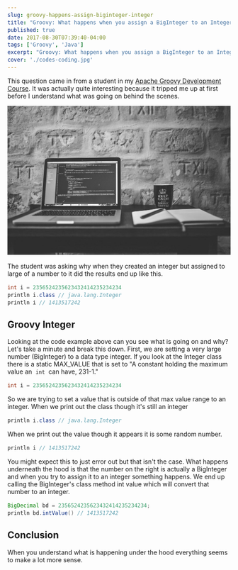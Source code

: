 ```yaml
---
slug: groovy-happens-assign-biginteger-integer
title: "Groovy: What happens when you assign a BigInteger to an Integer"
published: true
date: 2017-08-30T07:39:40-04:00
tags: ['Groovy', 'Java']
excerpt: "Groovy: What happens when you assign a BigInteger to an Integer"
cover: './codes-coding.jpg'
---
```


This question came in from a student in my [Apache Groovy Development Course](https://www.danvega.dev/groovy). It was actually quite interesting because it tripped me up at first before I understand what was going on behind the scenes.  

![The Complete Apache Groovy Developer Course](./pexels-photo-169573-1024x683.jpeg)

The student was asking why when they created an integer but assigned to large of a number to it did the results end up like this.

```java
int i = 2356524235623432414235234234
println i.class // java.lang.Integer
println i // 1413517242
```

## Groovy Integer

Looking at the code example above can you see what is going on and why? Let's take a minute and break this down. First, we are setting a very large number (BigInteger) to a data type integer. If you look at the Integer class there is a static MAX\_VALUE that is set to "A constant holding the maximum value an  `int`  can have, 231\-1."

```java
int i = 2356524235623432414235234234
```

So we are trying to set a value that is outside of that max value range to an integer. When we print out the class though it's still an integer

```java
println i.class // java.lang.Integer
```

When we print out the value though it appears it is some random number.

```java
println i // 1413517242
```

You might expect this to just error out but that isn't the case. What happens underneath the hood is that the number on the right is actually a BigInteger and when you try to assign it to an integer something happens. We end up calling the BigInteger's class method int value which will convert that number to an integer. 

```java
BigDecimal bd = 2356524235623432414235234234;
println bd.intValue() // 1413517242
```

## Conclusion

When you understand what is happening under the hood everything seems to make a lot more sense.